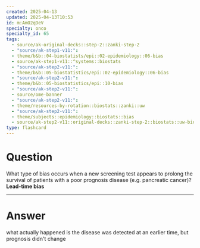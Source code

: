 ```yaml
---
created: 2025-04-13
updated: 2025-04-13T10:53
id: m:AmO2qDeV
specialty: onco
specialty_id: 65
tags:
  - source/ak-original-decks::step-2::zanki-step-2
  - "source/ak-step1-v11:": 
  - theme/b&b::04-biostatists/epi::02-epidemiology::06-bias
  - source/ak-step1-v11::^systems::biostats
  - "source/ak-step2-v11:": 
  - theme/b&b::05-biostatistics/epi::02-epidemiology::06-bias
  - "source/ak-step2-v11:": 
  - theme/b&b::05-biostatistics/epi::10-bias
  - "source/ak-step2-v11:": 
  - source/ome-banner
  - "source/ak-step2-v11:": 
  - theme/resources-by-rotation::biostats::zanki::uw
  - "source/ak-step2-v11:": 
  - theme/subjects::epidemiology::biostats::bias
  - source/ak-step2-v11::original-decks::zanki-step-2::biostats::uw-biostats"
type: flashcard
---
```


# Question
What type of bias occurs when a new screening test appears to prolong the survival of patients with a poor prognosis disease (e.g. pancreatic cancer)?   **Lead-time bias**

---

# Answer
what actually happened is the disease was detected at an earlier time, but prognosis didn't change